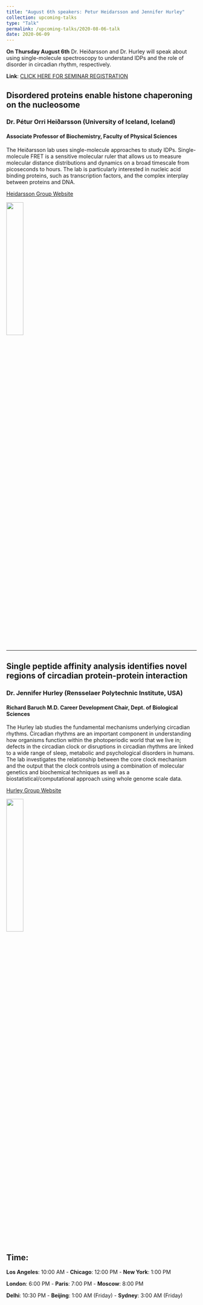 ```yaml
---
title: "August 6th speakers: Petur Heidarsson and Jennifer Hurley"
collection: upcoming-talks
type: "Talk"
permalink: /upcoming-talks/2020-08-06-talk
date: 2020-06-09
---
```


**On Thursday August 6th** Dr. Heiðarsson and Dr. Hurley will speak about using single-molecule spectroscopy to understand IDPs and the role of disorder in circadian rhythm, respectively.


**Link**: [CLICK HERE FOR SEMINAR REGISTRATION](https://wustl-hipaa.zoom.us/webinar/register/WN_MIPV2-kOTcue9HYOxEHyUA)

## Disordered proteins enable histone chaperoning on the nucleosome
### Dr. Pétur Orri Heiðarsson (University of Iceland, Iceland)

#### Associate Professor of Biochemistry, Faculty of Physical Sciences

The Heiðarsson lab uses single-molecule approaches to study IDPs. Single-molecule FRET is a sensitive molecular ruler that allows us to measure molecular distance distributions and dynamics on a broad timescale from picoseconds to hours. The lab is particularly interested in nucleic acid binding proteins, such as transcription factors, and the complex interplay between proteins and DNA.

[Heidarsson Group Website](http://lifvisindi.hi.is/staff/petur-orri-heidarssons)

<img src="{{site.baseurl}}/images/speakers/2020/heidarsson.jpg" width="30%">


---

## Single peptide affinity analysis identifies novel regions of circadian protein-protein interaction
### Dr. Jennifer Hurley (Rensselaer Polytechnic Institute, USA)

#### Richard Baruch M.D. Career Development Chair, Dept. of Biological Sciences
The Hurley lab studies the fundamental mechanisms underlying circadian rhythms. Circadian rhythms are an important component in understanding how organisms function within the photoperiodic world that we live in; defects in the circadian clock or disruptions in circadian rhythms are linked to a wide range of sleep, metabolic and psychological disorders in humans. The lab investigates the relationship between the core clock mechanism and the output that the clock controls using a combination of molecular genetics and biochemical techniques as well as a biostatistical/computational approach using whole genome scale data.

[Hurley Group Website](https://faculty.rpi.edu/node/34498)

<img src="{{site.baseurl}}/images/speakers/2020/hurley.jpg" width="30%">


## Time:
**Los Angeles**: 10:00 AM - **Chicago**: 12:00 PM  - **New York**: 1:00 PM 

**London**: 6:00 PM - **Paris**: 7:00 PM - **Moscow**: 8:00 PM 

**Delhi**: 10:30 PM - **Beijing**: 1:00 AM (Friday)  - **Sydney**: 3:00 AM (Friday)




